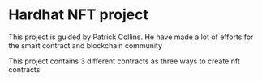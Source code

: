 # Hardhat NFT project

This project is guided by Patrick Collins. He have made a lot of efforts for the smart contract and blockchain community

This project contains 3 different contracts as three ways to create nft contracts
